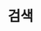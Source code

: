 ---
title: "검색" # in any language you want
layout: "search" # is necessary
# url: "/archive"
# description: "Description for Search"
summary: "search"
placeholder: "검색어를 입력하세요."
---